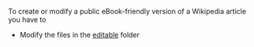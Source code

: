 To create or modify a public eBook-friendly version of a Wikipedia article you have to
   * Modify the files in the [editable](../../editable) folder
